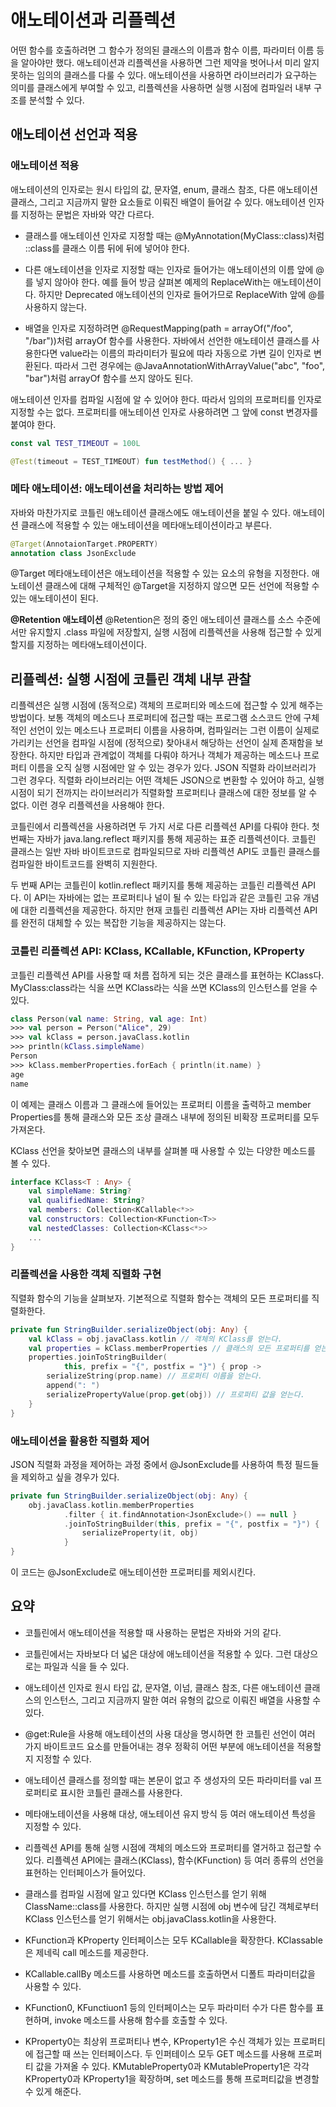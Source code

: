 #  애노테이션과 리플렉션

어떤 함수를 호출하려면 그 함수가 정의된 클래스의 이름과 함수 이름, 파라미터 이름 등을 알아야만 했다. 애노테이션과 리플렉션을 사용하면 그런 제약을 벗어나서 미리 알지 못하는 임의의 클래스를 다룰 수 있다. 애노테이션을 사용하면 라이브러리가 요구하는 의미를 클래스에게 부여할 수 있고, 리플렉션을 사용하면 실행 시점에 컴파일러 내부 구조를 분석할 수 있다.

## 애노테이션 선언과 적용

### 애노테이션 적용

애노테이션의 인자로는 원시 타입의 값, 문자열, enum, 클래스 참조, 다른 애노테이션 클래스, 그리고 지금까지 말한 요소들로 이뤄진 배열이 들어갈 수 있다. 애노테이션 인자를 지정하는 문법은 자바와 약간 다르다.

- 클래스를 애노테이션 인자로 지정할 때는 @MyAnnotation(MyClass::class)처럼 ::class를 클래스 이름 뒤에 뒤에 넣어야 한다.
    
- 다른 애노테이션을 인자로 지정할 때는 인자로 들어가는 애노테이션의 이름 앞에 @를 넣지 않아야 한다. 예를 들어 방금 살펴본 예제의 ReplaceWith는 애노테이션이다. 하지만 Deprecated 애노테이션의 인자로 들어가므로 ReplaceWith 앞에 @를 사용하지 않는다.
    
- 배열을 인자로 지정하려면 @RequestMapping(path = arrayOf("/foo", "/bar"))처럼 arrayOf 함수를 사용한다. 자바에서 선언한 애노테이션 클래스를 사용한다면 value라는 이름의 파라미터가 필요에 따라 자동으로 가변 길이 인자로 변환된다. 따라서 그런 경우에는 @JavaAnnotationWithArrayValue("abc", "foo", "bar")처럼 arrayOf 함수를 쓰지 않아도 된다.
    

애노테이션 인자를 컴파일 시점에 알 수 있어야 한다. 따라서 임의의 프로퍼티를 인자로 지정할 수는 없다. 프로퍼티를 애노테이션 인자로 사용하려면 그 앞에 const 변경자를 붙여야 한다.

```KOTLIN
const val TEST_TIMEOUT = 100L

@Test(timeout = TEST_TIMEOUT) fun testMethod() { ... }
```

### 메타 애노테이션: 애노테이션을 처리하는 방법 제어

자바와 마찬가지로 코틀린 애노테이션 클래스에도 애노테이션을 붙일 수 있다. 애노테이션 클래스에 적용할 수 있는 애노테이션을 메타애노테이션이라고 부른다.

```KOTLIN
@Target(AnnotaionTarget.PROPERTY)
annotation class JsonExclude
```

@Target 메타애노테이션은 애노테이션을 적용할 수 있는 요소의 유형을 지정한다. 애노테이션 클래스에 대해 구체적인 @Target을 지정하지 않으면 모든 선언에 적용할 수 있는 애노테이션이 된다.

**@Retention 애노테이션** @Retention은 정의 중인 애노테이션 클래스를 소스 수준에서만 유지할지 .class 파일에 저장할지, 실행 시점에 리플렉션을 사용해 접근할 수 있게 할지를 지정하는 메타애노테이션이다.

## 리플렉션: 실행 시점에 코틀린 객체 내부 관찰

리플렉션은 실행 시점에 (동적으로) 객체의 프로퍼티와 메소드에 접근할 수 있게 해주는 방법이다. 보통 객체의 메소드나 프로퍼티에 접근할 때는 프로그램 소스코드 안에 구체적인 선언이 있는 메소드나 프로퍼티 이름을 사용하며, 컴파일러는 그런 이름이 실제로 가리키는 선언을 컴파일 시점에 (정적으로) 찾아내서 해당하는 선언이 실제 존재함을 보장한다. 하지만 타입과 관계없이 객체를 다뤄야 하거나 객체가 제공하는 메소드나 프로퍼티 이름을 오직 실행 시점에만 알 수 있는 경우가 있다. JSON 직렬화 라이브러리가 그런 경우다. 직렬화 라이브러리는 어떤 객체든 JSON으로 변환할 수 있어야 하고, 실행 시점이 되기 전까지는 라이브러리가 직렬화할 프로퍼티나 클래스에 대한 정보를 알 수 없다. 이런 경우 리플렉션을 사용해야 한다.

코틀린에서 리플렉션을 사용하려면 두 가지 서로 다른 리플렉션 API를 다뤄야 한다. 첫 번째는 자바가 java.lang.reflect 패키지를 통해 제공하는 표준 리플렉션이다. 코틀린 클래스는 일반 자바 바이트코드로 컴파일되므로 자바 리플렉션 API도 코틀린 클래스를 컴파일한 바이트코드를 완벽히 지원한다.

두 번째 API는 코틀린이 kotlin.reflect 패키지를 통해 제공하는 코틀린 리플렉션 API다. 이 API는 자바에는 없는 프로퍼티나 널이 될 수 있는 타입과 같은 코틀린 고유 개념에 대한 리플렉션을 제공한다. 하지만 현재 코틀린 리플렉션 API는 자바 리플렉션 API를 완전히 대체할 수 있는 복잡한 기능을 제공하지는 않는다.

### 코틀린 리플렉션 API: KClass, KCallable, KFunction, KProperty

코틀린 리플렉션 API를 사용할 때 처름 접하게 되는 것은 클래스를 표현하는 KClass다. MyClass:class라는 식을 쓰면 KClass라는 식을 쓰면 KClass의 인스턴스를 얻을 수 있다.

```KOTLIN
class Person(val name: String, val age: Int)
>>> val person = Person("Alice", 29)
>>> val kClass = person.javaClass.kotlin     
>>> println(kClass.simpleName)
Person
>>> kClass.memberProperties.forEach { println(it.name) }
age
name
```

이 예제는 클래스 이름과 그 클래스에 들어있는 프로퍼티 이름을 출력하고 member Properties를 통해 클래스와 모든 조상 클래스 내부에 정의된 비확장 프로퍼티를 모두 가져온다.

KClass 선언을 찾아보면 클래스의 내부를 살펴볼 때 사용할 수 있는 다양한 메소드를 볼 수 있다.

```KOTLIN
interface KClass<T : Any> {
    val simpleName: String?
    val qualifiedName: String?
    val members: Collection<KCallable<*>>
    val constructors: Collection<KFunction<T>>
    val nestedClasses: Collection<KClass<*>>
    ...
}
```

### 리플렉션을 사용한 객체 직렬화 구현

직렬화 함수의 기능을 살펴보자. 기본적으로 직렬화 함수는 객체의 모든 프로퍼티를 직렬화한다.

```KOTLIN
private fun StringBuilder.serializeObject(obj: Any) {
    val kClass = obj.javaClass.kotlin // 객체의 KClass를 얻는다.                  
    val properties = kClass.memberProperties // 클래스의 모든 프로퍼티를 얻는다.         
    properties.joinToStringBuilder(
            this, prefix = "{", postfix = "}") { prop ->
        serializeString(prop.name) // 프로퍼티 이름을 얻는다.                     
        append(": ")
        serializePropertyValue(prop.get(obj)) // 프로퍼티 값을 얻는다.         
    }
}
```

### 애노테이션을 활용한 직렬화 제어

JSON 직렬화 과정을 제어하는 과정 중에서 @JsonExclude를 사용하여 특정 필드들을 제외하고 싶을 경우가 있다.

```KOTLIN
private fun StringBuilder.serializeObject(obj: Any) {
    obj.javaClass.kotlin.memberProperties
            .filter { it.findAnnotation<JsonExclude>() == null }
            .joinToStringBuilder(this, prefix = "{", postfix = "}") {
                serializeProperty(it, obj)
            }
}
```

이 코드는 @JsonExclude로 애노테이션한 프로퍼티를 제외시킨다.

## 요약

- 코틀린에서 애노테이션을 적용할 때 사용하는 문법은 자바와 거의 같다.
    
- 코틀린에서는 자바보다 더 넓은 대상에 애노테이션을 적용할 수 있다. 그런 대상으로는 파일과 식을 들 수 있다.
    
- 애노테이션 인자로 원시 타입 값, 문자열, 이넘, 클래스 참조, 다른 애노테이션 클래스의 인스턴스, 그리고 지금까지 말한 여러 유형의 값으로 이뤄진 배열을 사용할 수 있다.
    
- @get:Rule을 사용해 애노테이션의 사용 대상을 명시하면 한 코틀린 선언이 여러 가지 바이트코드 요소를 만들어내는 경우 정확히 어떤 부분에 애노테이션을 적용할지 지정할 수 있다.
    
- 애노테이션 클래스를 정의할 때는 본문이 없고 주 생성자의 모든 파라미터를 val 프로퍼티로 표시한 코틀린 클래스를 사용한다.
    
- 메타애노테이션을 사용해 대상, 애노테이션 유지 방식 등 여러 애노테이션 특성을 지정할 수 있다.
    
- 리플렉션 API를 통해 실행 시점에 객체의 메소드와 프로퍼티를 열거하고 접근할 수 있다. 리플렉션 API에는 클래스(KClass), 함수(KFunction) 등 여러 종류의 선언을 표현하는 인터페이스가 들어있다.
    
- 클래스를 컴파일 시점에 알고 있다면 KClass 인스턴스를 얻기 위해 ClassName::class를 사용한다. 하지만 실행 시점에 obj 변수에 담긴 객체로부터 KClass 인스턴스를 얻기 위해서는 obj.javaClass.kotlin을 사용한다.
    
- KFunction과 KProperty 인터페이스는 모두 KCallable을 확장한다. KClassable은 제네릭 call 메소드를 제공한다.
    
- KCallable.callBy 메소드를 사용하면 메소드를 호출하면서 디폴트 파라미터값을 사용할 수 있다.
    
- KFunction0, KFunctiuon1 등의 인터페이스는 모두 파라미터 수가 다른 함수를 표현하며, invoke 메소드를 사용해 함수를 호출할 수 있다.
    
- KProperty0는 최상위 프로퍼티나 변수, KProperty1은 수신 객체가 있는 프로퍼티에 접근할 때 쓰는 인터페이스다. 두 인퍼테이스 모두 GET 메소드를 사용해 프로퍼티 값을 가져올 수 있다. KMutableProperty0과 KMutableProperty1은 각각 KProperty0과 KProperty1을 확장하며, set 메소드를 통해 프로퍼티값을 변경할 수 있게 해준다.

